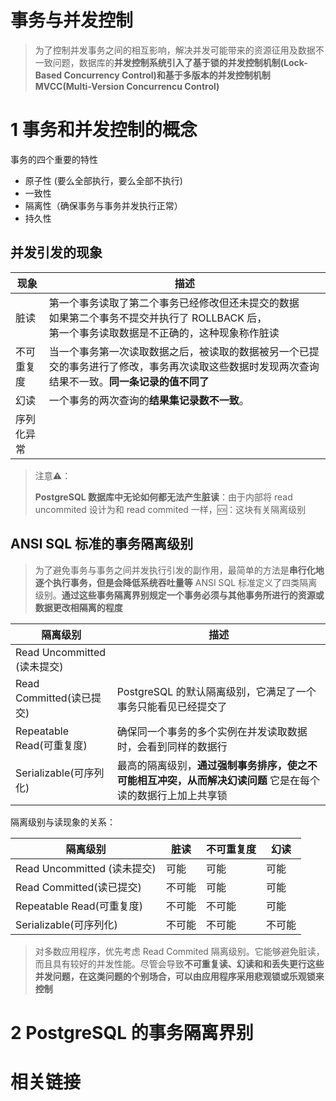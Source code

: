 # 事务与并发控制

> 为了控制并发事务之间的相互影响，解决并发可能带来的资源征用及数据不一致问题，数据库的**并发控制系统引入了基于锁的并发控制机制(Lock-Based Concurrency Control)和基于多版本的并发控制机制 MVCC(Multi-Version Concurrencu Control)**

# 1 事务和并发控制的概念

事务的四个重要的特性

- 原子性 (要么全部执行，要么全部不执行)
- 一致性
- 隔离性（确保事务与事务并发执行正常）
- 持久性

## 并发引发的现象

| 现象       | 描述                                                         |
| ---------- | ------------------------------------------------------------ |
| 脏读       | 第一个事务读取了第二个事务已经修改但还未提交的数据<br />如果第二个事务不提交并执行了 ROLLBACK 后，<br />第一个事务读取数据是不正确的，这种现象称作脏读 |
| 不可重复度 | 当一个事务第一次读取数据之后，被读取的数据被另一个已提交的事务进行了修改，事务再次读取这些数据时发现两次查询结果不一致。**同一条记录的值不同了** |
| 幻读       | 一个事务的两次查询的**结果集记录数不一致**。                 |
| 序列化异常 |                                                              |

> 注意⚠️：
>
> **PostgreSQL 数据库中无论如何都无法产生脏读**：由于内部将 read uncommited 设计为和 read commited 一样，:sos:：这块有关隔离级别



## ANSI SQL 标准的事务隔离级别

> 为了避免事务与事务之间并发执行引发的副作用，最简单的方法是**串行化地逐个执行事务，但是会降低系统吞吐量等** ANSI SQL 标准定义了四类隔离级别。**通过这些事务隔离界别规定一个事务必须与其他事务所进行的资源或数据更改相隔离的程度**

| 隔离级别                    | 描述                                                         |
| --------------------------- | ------------------------------------------------------------ |
| Read Uncommitted (读未提交) |                                                              |
| Read Committed(读已提交)    | PostgreSQL 的默认隔离级别，它满足了一个事务只能看见已经提交了 |
| Repeatable Read(可重复度)   | 确保同一个事务的多个实例在并发读取数据时，会看到同样的数据行 |
| Serializable(可序列化)      | 最高的隔离级别，**通过强制事务排序，使之不可能相互冲突，从而解决幻读问题** 它是在每个读的数据行上加上共享锁 |



隔离级别与读现象的关系：

| 隔离级别                    | 脏读   | 不可重复度 | 幻读   |
| --------------------------- | ------ | ---------- | ------ |
| Read Uncommitted (读未提交) | 可能   | 可能       | 可能   |
| Read Committed(读已提交)    | 不可能 | 可能       | 可能   |
| Repeatable Read(可重复度)   | 不可能 | 不可能     | 可能   |
| Serializable(可序列化)      | 不可能 | 不可能     | 不可能 |

> 对多数应用程序，优先考虑 Read Commited 隔离级别。它能够避免脏读，而且具有较好的并发性能。尽管会导致**不可重复读、幻读和和丢失更行这些并发问题，在这类问题的个别场合，可以由应用程序采用悲观锁或乐观锁来控制**



# 2 PostgreSQL 的事务隔离界别

# 相关链接
